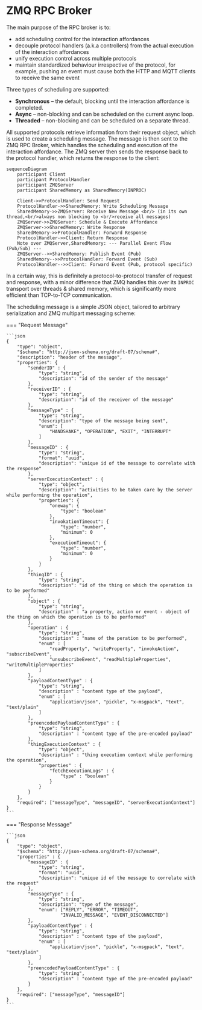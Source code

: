 # ZMQ RPC Broker

The main purpose of the RPC broker is to:

- add scheduling control for the interaction affordances
- decouple protocol handlers (a.k.a controllers) from the actual execution of the interaction affordances
- unify execution control across multiple protocols
- maintain standardized behaviour irrespective of the protocol, for example, pushing an event must cause both the HTTP and MQTT clients to receive the same event

Three types of scheduling are supported:

- **Synchronous** – the default, blocking until the interaction affordance is completed.
- **Async** – non-blocking and can be scheduled on the current async loop.
- **Threaded** – non-blocking and can be scheduled on a separate thread.

All supported protocols retrieve information from their request object, which is used to create a scheduling message. The message is then sent to the ZMQ RPC Broker, which handles the scheduling and execution of the interaction affordance. The ZMQ server then sends the response back to the protocol handler, which returns the response to the client:

```mermaid
sequenceDiagram
    participant Client
    participant ProtocolHandler
    participant ZMQServer
    participant SharedMemory as SharedMemory(INPROC)

    Client->>ProtocolHandler: Send Request
    ProtocolHandler->>SharedMemory: Write Scheduling Message
    SharedMemory->>ZMQServer: Receive New Message <br/> (in its own thread,<br/>always non blocking to <br/>receive all messages)
    ZMQServer->>ZMQServer: Schedule & Execute Affordance
    ZMQServer->>SharedMemory: Write Response
    SharedMemory->>ProtocolHandler: Forward Response
    ProtocolHandler->>Client: Return Response
    Note over ZMQServer,SharedMemory: --- Parallel Event Flow (Pub/Sub) ---
    ZMQServer-->>SharedMemory: Publish Event (Pub)
    SharedMemory-->>ProtocolHandler: Forward Event (Sub)
    ProtocolHandler-->>Client: Forward Event (Pub, protocol specific)
```

In a certain way, this is definitely a protocol-to-protocol transfer of request and response, with a minor difference that ZMQ handles this over its `INPROC` transport over threads & shared memory, which is significantly more efficient than TCP-to-TCP communication.

The scheduling message is a simple JSON object, tailored to arbitrary serialization and ZMQ multipart messaging scheme:

=== "Request Message"

    ```json
    {
        "type": "object",
        "$schema": "http://json-schema.org/draft-07/schema#",
        "description": "header of the message",
        "properties": {
            "senderID" : {
                "type": "string",
                "description": "id of the sender of the message"
            },
            "receiverID" : {
                "type": "string",
                "description": "id of the receiver of the message"
            },
            "messageType" : {
                "type": "string",
                "description": "type of the message being sent",
                "enum": [
                    "HANDSHAKE", "OPERATION", "EXIT", "INTERRUPT"
                ]
            },
            "messageID" : {
                "type": "string",
                "format": "uuid",
                "description": "unique id of the message to correlate with the response"
            },
            "serverExecutionContext" : {
                "type": "object",
                "description": "activities to be taken care by the server while performing the operation",
                "properties": {
                    "oneway": {
                        "type": "boolean"
                    },
                    "invokationTimeout": {
                        "type": "number",
                        "minimum": 0
                    },
                    "executionTimeout": {
                        "type": "number",
                        "minimum": 0
                    }
                }
            },
            "thingID" : {
                "type": "string",
                "description": "id of the thing on which the operation is to be performed"
            },
            "object" : {
                "type": "string",
                "description" : "a property, action or event - object of the thing on which the operation is to be performed"
            },
            "operation" : {
                "type": "string",
                "description" : "name of the peration to be performed",
                "enum" : [
                    "readProperty", "writeProperty", "invokeAction", "subscribeEvent",
                    "unsubscribeEvent", "readMultipleProperties", "writeMultipleProperties"
                ]
            },
            "payloadContentType" : {
                "type": "string",
                "description" : "content type of the payload",
                "enum" : [
                    "application/json", "pickle", "x-msgpack", "text", "text/plain"
                ]
            },
            "preencodedPayloadContentType" : {
                "type": "string",
                "description" : "content type of the pre-encoded payload"
            },
            "thingExecutionContext" : {
                "type": "object",
                "description" : "thing execution context while performing the operation",
                "properties" : {
                    "fetchExecutionLogs" : {
                        "type" : "boolean"
                    }
                }
            }
        },
        "required": ["messageType", "messageID", "serverExecutionContext"]
    }
    ```

=== "Response Message"

    ```json
    {
        "type": "object",
        "$schema": "http://json-schema.org/draft-07/schema#",
        "properties" : {
            "messageID" : {
                "type": "string",
                "format": "uuid",
                "description": "unique id of the message to correlate with the request"
            },
            "messageType" : {
                "type": "string",
                "description": "type of the message",
                "enum": ["REPLY", "ERROR", "TIMEOUT",
                        "INVALID_MESSAGE", "EVENT_DISCONNECTED"]
            },
            "payloadContentType" : {
                "type": "string",
                "description" : "content type of the payload",
                "enum" : [
                    "application/json", "pickle", "x-msgpack", "text", "text/plain"
                ]
            },
            "preencodedPayloadContentType" : {
                "type": "string",
                "description" : "content type of the pre-encoded payload"
            }
        },
        "required": ["messageType", "messageID"]
    }
    ```
